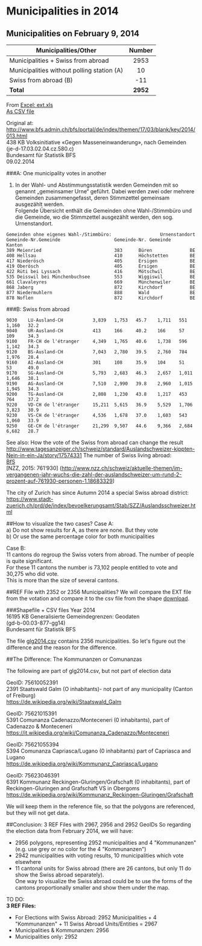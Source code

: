 # Municipalities in 2014

## Municipalities on February 9, 2014
 
| Municipalities/Other                       | Number    | 
|--------------------------------------------|:---------:|     
| Municipalities + Swiss from abroad         |    2953   |                                             
| Municipalities without polling station (A) |      10   |  
| Swiss from abroad (B)                      |     -11   |      
| **Total**                                  |  **2952** |   
 
From [Excel: ext.xls](https://github.com/datamapio/geoid/blob/master/CH/municipality/2014/ext.xls)       
[As CSV file](https://github.com/datamapio/geoid/blob/master/CH/municipality/2014/ext1_initiative_20140902.csv)     

Original at: http://www.bfs.admin.ch/bfs/portal/de/index/themen/17/03/blank/key/2014/013.html   
438 KB    Volksinitiative «Gegen Masseneinwanderung», nach Gemeinden   
(je-d-17.03.02.04.cz.580.c)   
Bundesamt für Statistik BFS   
09.02.2014   



###A: One municipality votes in another

1) In der Wahl- und Abstimmungsstatistik werden Gemeinden mit so genannt „gemeinsamer Urne“ geführt. Dabei werden zwei oder mehrere Gemeinden zusammengefasst, deren Stimmzettel gemeinsam ausgezählt werden.                       
Folgende Übersicht enthält die Gemeinden ohne Wahl-/Stimmbüro und die Gemeinde, wo die Stimmzettel ausgezählt werden, den sog. Urnenstandort.   

```                     
Gemeinden ohne eigenes Wahl-/Stimmbüro:                  Urnenstandort          
Gemeinde-Nr.Gemeinde                    Gemeinde-Nr. Gemeinde    Kanton  
389 Meienried                           383      Büren              BE     
408 Hellsau                             410      Höchstetten        BE    
417 Niederösch                          405      Ersigen            BE    
419 Oberösch                            405      Ersigen            BE     
422 Rüti bei Lyssach                    416      Mötschwil          BE  
535 Deisswil bei Münchenbuchsee         553      Wiggiswil          BE    
661 Clavaleyres                         669      Münchenwiler       BE  
868 Jaberg                              872      Kirchdorf          BE    
877 Niedermuhlern                       888      Wald               BE  
878 Noflen                              872      Kirchdorf          BE      
``` 

###B: Swiss from abroad

``` 
9030    LU-Ausland-CH           3,839   1,753   45.7    1,711   551     1,160   32.2        
9040    UR-Ausland-CH           413     166     40.2    166     57      109     34.3       
9100    FR-CH de l'étranger     4,349   1,765   40.6    1,738   596     1,142   34.3      
9120    BS-Ausland-CH           7,043   2,780   39.5    2,760   784     1,976   28.4      
9160    AI-Ausland-CH           301     108     35.9    104     51      53      49.0      
9170    SG-Ausland-CH           5,793   2,683   46.3    2,657   1,011   1,646   38.1      
9190    AG-Ausland-CH           7,510   2,990   39.8    2,960   1,015   1,945   34.3      
9200    TG-Ausland-CH           2,808   1,230   43.8    1,217   453     764     37.2      
9220    VD-CH de l'étranger     15,211  5,615   36.9    5,529   1,706   3,823   30.9     
9230    VS-CH de l'étranger     4,536   1,678   37.0    1,603   543     1,060   33.9        
9250    GE-CH de l'étranger     21,299  9,507   44.6    9,366   2,684   6,682   28.7      
``` 

See also:
How the vote of the Swiss from abroad can change the result
http://www.tagesanzeiger.ch/schweiz/standard/Auslandschweizer-kippten-Nein-in-ein-Ja/story/17574331
The number of Swiss living abroad:    
[BfS](http://www.bfs.admin.ch/bfs/portal/de/index/themen/01/02/blank/key/schweizer_im_ausland.html)   
[NZZ, 2015: 761‘930] (http://www.nzz.ch/schweiz/aktuelle-themen/im-vergangenen-jahr-wuchs-die-zahl-der-auslandschweizer-um-rund-2-prozent-auf-761930-personen-1.18683329)     

The city of Zurich has since Autumn 2014 a special Swiss abroad district:     
https://www.stadt-zuerich.ch/prd/de/index/bevoelkerungsamt/Stab/SZZ/Auslandsschweizer.html


##How to visualize the two cases?
Case A:    
a) Do not show results for A, as there are none. But they vote     
b) Or use the same percentage color for both municipalities    

Case B:    
11 cantons do regroup the Swiss voters from abroad. The number of people is quite significant.     
For these 11 cantons the number is 73,102 people entitled to vote and 30,275 who did vote.     
This is more than the size of several cantons.    

##REF File with 2352 or 2356 Municipalities?
We will compare the EXT file from the votation and compare it to the csv file from the shape [download](http://www.bfs.admin.ch/bfs/portal/de/index/dienstleistungen/geostat/datenbeschreibung/generalisierte_gemeindegrenzen.html).

###Shapefile + CSV files
Year 2014   
16195 KB    Generalisierte Gemeindegrenzen: Geodaten   
(gd-b-00.03-877-gg14)   
Bundesamt für Statistik BFS   

The file [glg2014.csv](https://github.com/datamapio/geoid/blob/master/CH/municipality/2014/g1g14.csv) contains 2356 municipalities. 
So let's figure out the difference and the reason for the difference.


##The Difference: The Kommunanzen or Comunanzas

The following are part of glg2014.csv, but not part of election data

GeoID: 75610052391     
2391 Staatswald Galm (O inhabitants)- not part of any municipality (Canton of Freiburg)    
https://de.wikipedia.org/wiki/Staatswald_Galm   

GeoID: 75621015391    
5391 Comunanza Cadenazzo/Monteceneri (0 inhabitants), part of Cadenazzo & Monteceneri    
https://it.wikipedia.org/wiki/Comunanza_Cadenazzo/Monteceneri    

GeoID: 75621055394       
5394 Comunanza Capriasca/Lugano (0 inhabitants) part of Capriasca and Lugano    
https://de.wikipedia.org/wiki/Kommunanz_Capriasca/Lugano     

GeoID: 75623046391    
6391 Kommunanz Reckingen-Gluringen/Grafschaft (0 inhabitants), part of Reckingen-Gluringen and Grafschaft VS in Obergoms    
https://de.wikipedia.org/wiki/Kommunanz_Reckingen-Gluringen/Grafschaft    

We will keep them in the reference file, so that the polygons are referenced, but they will not get data.

##Conclusion: 3 REF Files with 2967, 2956 and 2952 GeoIDs
So regarding the election data from February 2014, we will have:
- 2956 polygons, representing 2952 municipalities and 4 "Kommunanzen" (e.g. use grey or no color for the 4 "Kommunanzen")
- 2942 municipalities with voting results, 10 municipalities which vote elsewhere
- 11 cantonal units for Swiss abroad (there are 26 cantons, but only 11 do show the Swiss abroad separately).    
  One way to visualize the Swiss abroad could be to use the forms of the cantons proportionally smaller and show them under the map.

TO DO:    
**3 REF Files:**
- For Elections with Swiss Abroad: 2952 Municipalities + 4 "Kommunanzen" + 11 Swiss Abroad Units/Entities = 2967
- Municipalities & Kommunanzen: 2956
- Municipalities only: 2952




